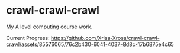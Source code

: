 # crawl-crawl-crawl
My A level computing course work.

Current Progress:
https://github.com/Xriss-Xross/crawl-crawl-crawl/assets/85576065/76c2b430-6041-4037-8d8c-17b6875e4c65


